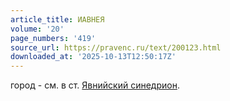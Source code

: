 ```yaml
---
article_title: ИАВНЕЯ
volume: '20'
page_numbers: '419'
source_url: https://pravenc.ru/text/200123.html
downloaded_at: '2025-10-13T12:50:17Z'
---
```


город - см. в ст. [Явнийский синедрион](<https://pravenc.ru/text/Явнийский синедрион.html>).
